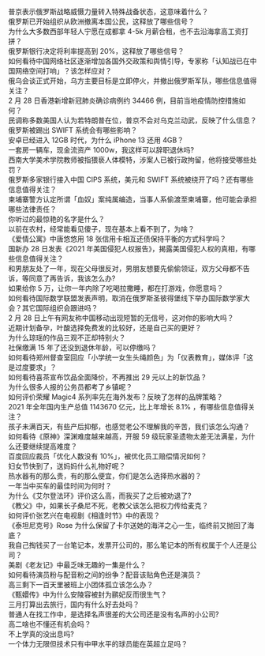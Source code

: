 普京表示俄罗斯战略威慑力量转入特殊战备状态，这意味着什么？  
俄罗斯已开始组织从欧洲撤离本国公民，这释放了哪些信号？  
为什么大多数西部年轻人宁愿在成都拿 4-5k 月薪合租，也不去沿海拿高工资打拼？  
俄罗斯银行决定将利率提高到 20%，这释放了哪些信号？  
如何看待中国网络社区逐渐增加各国外交政策和舆情引导，专家称「认知战已在中国网络空间打响」？该怎样应对？  
俄乌会谈正式开始，乌方主要目标是立即停火，并撤出俄罗斯军队，哪些信息值得关注？  
2 月 28 日香港新增新冠肺炎确诊病例约 34466 例，目前当地疫情防控措施如何？  
民调称多数美国人认为若特朗普在位，普京不会对乌克兰动武，反映了什么信息？  
俄罗斯被踢出 SWIFT 系统会有哪些影响？  
安卓已经进入 12GB 时代，为什么 iPhone 13 还用 4GB？  
一套房一辆车，现金流资产 1000w，我这样可以辞职退休吗?  
西南大学美术学院教师被指猥亵人体模特，涉案人已被行政拘留，他将接受哪些处罚？  
俄罗斯多家银行接入中国 CIPS 系统，美元和 SWIFT 系统被绕开了吗？还有哪些信息值得关注？  
柬埔寨警方认定所谓「血奴」案纯属编造，当事人系偷渡至柬埔寨，他可能会承担哪些法律责任？  
你听过的最惊艳的名字是什么？  
以前在农村，经常能看见傻子，现在基本上看不到了，为啥？  
《爱情公寓》中唐悠悠用 18 张信用卡相互还债保持平衡的方式科学吗？  
国新办 28 日发表《2021 年美国侵犯人权报告》，揭露美国侵犯人权的真相，有哪些信息值得关注？  
和男朋友处了一年，现在父母很反对，男朋友想要先偷偷领证，双方父母都不告诉，等同意了再告诉，我该怎么办?  
如果给你 5 万，让你一年内除了吃喝拉撒睡，都在打游戏，你愿意吗？  
如何看待国际数学联盟发表声明，取消在俄罗斯圣彼得堡线下举办国际数学家大会？其它国际组织会跟进吗？  
2 月 28 日上午有网友称中国移动出现短暂的无信号，这对你的影响大吗？  
近期计划备孕，叶酸选择免费发的比较好，还是自己买的更好？  
为什么琼瑶的作品三观不正却特别火？  
社保缴满 15 年了还没到退休年龄，可以停缴吗？  
如何看待郑州督查室回应「小学统一女生头绳颜色」为「仪表教育」，媒体评「这是过度要求」？  
如何看待喜茶宣布饮品全面降价，不再推出 29 元以上的新饮品？  
为什么很多人报的公务员都考了乡镇呢？  
如何评价荣耀 Magic4 系列率先在海外发布？反映了怎样的品牌策略？  
2021 年全年国内生产总值 1143670 亿元，比上年增长 8.1% ，有哪些信息值得关注？  
孩子未满百天，有些产后抑郁，也感觉老公不理解我的辛苦，我们该怎么沟通？  
如何看待《原神》深渊难度越来越高，开服 59 级玩家圣遗物太差无法满星，为什么还要继续提高难度？  
百度回应裁员「优化人数没有 10%」，被优化员工赔偿情况如何？  
妇女节快到了，送妈妈什么礼物好呢？  
热水器有的那么贵，有的那么便宜，你们是怎么选择热水器的？  
一年当中买车的最佳时间为何时？  
为什么《艾尔登法环》评价这么高，而我买了之后被劝退了?  
《教父》中，如果长子桑尼不死，老教父该怎么把权力传给麦克？  
如何评价张艺兴在电视剧《相逢时节》中的表现？  
《泰坦尼克号》Rose 为什么保留了卡尔送她的海洋之心一生，临终前又抛回了海底？  
我自己掏钱买了一台笔记本，发票开公司的，那么笔记本的所有权属于个人还是公司？  
美剧《老友记》中最乏味无趣的一集是什么？  
如何看待演员粉与配音粉之间的纷争？配音该贴角色还是演员？  
高三剩下一百天里被班上小团体孤立该怎么办？  
《甄嬛传》中为什么安陵容被封为鹂妃反而很生气？  
三月打算出去旅行，国内有什么好去处吗？  
普通人在找工作中，是选择名声很差的大公司还是没有名声的小公司?  
高二啥也不懂还有机会吗？  
不上学真的没出息吗?  
一个体力无限但技术只有中甲水平的球员能在英超立足吗？  
